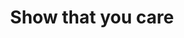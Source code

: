 ---
pid: mx254
title: Show that you care
location_transcription: On Parkway
coordinates: "[-75.168654184078, 39.956464528029]"
zipcode: '19038'
gen_neighborhood: 
neighborhood: Glenside
outside_phl: 'Glenside PA '
age: '61'
age_range: 60-69
instagram: 
image_file_name: mx_254.jpg
proposal_transcription: Walkers, runners, bicyclist, baby carriage pushers, etc. A
  monument to all the folks who participate in the fundraising events along Parkway/Kelly
  Dr.
topic: Environment
topic_summary: 0, 0
type: Other No Form
keywords_other: 
credit: Rob Kavash
image_labels: 
twitter: 
facebook: 
permalink: "/monuments/mx254/"
layout: item-page
---